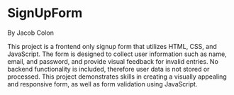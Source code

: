 # SignUpForm
By Jacob Colon

This project is a frontend only signup form that utilizes HTML, CSS, and JavaScript. The form is designed to collect user information such as name, email, and password, and provide visual feedback for invalid entries. No backend functionality is included, therefore user data is not stored or processed. This project demonstrates skills in creating a visually appealing and responsive form, as well as form validation using JavaScript.
